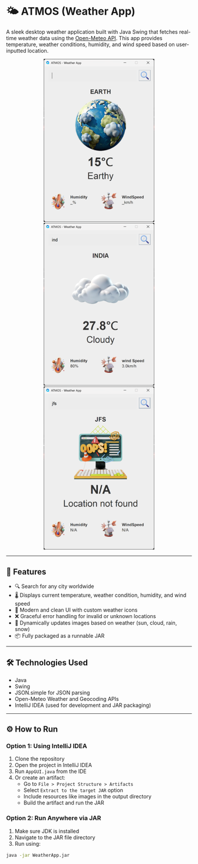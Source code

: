 # 🌤️ ATMOS (Weather App)

A sleek desktop weather application built with Java Swing that fetches real-time weather data using the [Open-Meteo API](https://open-meteo.com/). This app provides temperature, weather conditions, humidity, and wind speed based on user-inputted location.

<div align="center">
  <img src="https://github.com/KartikUgale/ATMOS-weather_app/blob/main/src/main/resources/SC/sc_earth.png?raw=true" width="300">
  <img src="https://github.com/KartikUgale/ATMOS-weather_app/blob/main/src/main/resources/SC/sc_ind.png?raw=true" width="300">
  <img src="https://github.com/KartikUgale/ATMOS-weather_app/blob/main/src/main/resources/SC/sc_NA.png?raw=true" width="300">
</div>

---

## 🚀 Features

- 🔍 Search for any city worldwide
- 🌡️ Displays current temperature, weather condition, humidity, and wind speed
- 🎨 Modern and clean UI with custom weather icons
- ❌ Graceful error handling for invalid or unknown locations
- 🔄 Dynamically updates images based on weather (sun, cloud, rain, snow)
- 📦 Fully packaged as a runnable JAR

---

## 🛠️ Technologies Used

- Java
- Swing
- JSON.simple for JSON parsing
- Open-Meteo Weather and Geocoding APIs
- IntelliJ IDEA (used for development and JAR packaging)

---

## ⚙️ How to Run

### Option 1: Using IntelliJ IDEA

1. Clone the repository
2. Open the project in IntelliJ IDEA
3. Run `AppGUI.java` from the IDE
4. Or create an artifact:
   - Go to `File > Project Structure > Artifacts`
   - Select `Extract to the target JAR` option
   - Include resources like images in the output directory
   - Build the artifact and run the JAR

### Option 2: Run Anywhere via JAR

1. Make sure JDK is installed
2. Navigate to the JAR file directory
3. Run using:

```bash
java -jar WeatherApp.jar            
```
